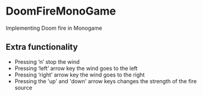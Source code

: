 # DoomFireMonoGame

Implementing Doom fire in Monogame

## Extra functionality
- Pressing ‘n’ stop the wind
- Pressing ‘left’ arrow key the wind goes to the left
- Pressing ‘right’ arrow key the wind goes to the right
- Pressing the 'up' and 'down' arrow keys changes the strength of the fire source
